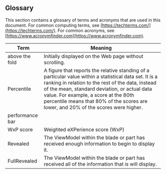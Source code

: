 ## Glossary

This section contains a glossary of terms and acronyms that are used in this document. For common computing terms, see [https://techterms.com/](https://techterms.com/). For common acronyms, see [https://www.acronymfinder.com](https://www.acronymfinder.com).

| Term                | Meaning |
| ------------------- | ------- |
| above the fold | Initially displayed on the Web page without scrolling. |
| Percentile | A figure that reports the relative standing of a particular value within a statistical data set.  It is a ranking in relation to the rest of the data, instead of the mean, standard deviation, or actual data value. For example, a score at the 80th percentile means that 80% of the scores are lower, and  20% of the scores were higher. | 
| performance bar     |         |
| WxP score           | Weighted eXPerience score (WxP) |
| Revealed | The ViewModel within the blade or part has received enough information to begin to display it. |
| FullRevealed  | The ViewModel within the blade or part has received all of the information that is will display. |
